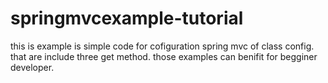 # springmvcexample-tutorial
this is example is simple code for cofiguration  spring mvc of class config.  that are include three get method. those examples can benifit for begginer developer.

